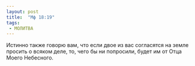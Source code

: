```yaml
---
layout: post
title:  "Мф 18:19"
tags:
 - МОЛИТВА
---
```


Истинно также говорю вам, что если двое из вас согласятся на земле просить о всяком деле, то, чего бы ни попросили, будет им от Отца Моего Небесного.

